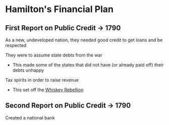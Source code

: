 # Hamilton's Financial Plan

## First Report on Public Credit -> 1790

As a new, undeveloped nation, they needed good credit to get loans and be respected

They were to assume state debts from the war
- This made some of the states that did not have (or already paid off) their debts unhappy

Tax spirits in order to raise revenue
- This set off the [Whiskey Rebellion](whiskey-rebellion.md)

## Second Report on Public Credit -> 1790

Created a national bank

